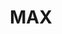 ---
title: MAX
alt: Photography practice for my friend, Max.
worked: 2024-11-25
tags: ['post', 'music', 'remakes', 'reformatting', 'concepts']
image: '/assets/projects/max_low.jpg'
accent: '#9c64c5'
---